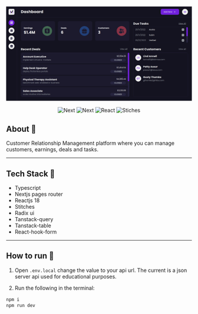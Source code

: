 <p align="center">
  <a href="https://m1guelsb.com">
    <img alt="Cover" src="./public/cover.png"/>
  </a>
</p>
<p align="center">
  <img alt="Next" src="https://img.shields.io/badge/Typescript-black?style=for-the-badge&logo=typescript&logoColor=blue"/>

  <img alt="Next" src="https://img.shields.io/badge/Next-black?style=for-the-badge&logo=next.js&logoColor=white"/>

  <img alt="React" src="https://img.shields.io/badge/react-black.svg?style=for-the-badge&logo=react&logoColor=%2361DAFB"/>

  <img alt="Stiches" src="https://img.shields.io/badge/stitches-black.svg?style=for-the-badge&logo=stiches&logoColor=%2361DAFB"/>
</p>

## About 🔎
Customer Relationship Management platform where you can manage customers, earnings, deals and tasks.

---
## Tech Stack 🔧
- Typescript
- Nextjs pages router
- Reactjs 18
- Stitches
- Radix ui
- Tanstack-query
- Tanstack-table
- React-hook-form

---
## How to run 🏃
1. Open `.env.local` change the value to your api url. The current is a json server api used for educational purposes.

2. Run the following in the terminal:
```
npm i
npm run dev
```
